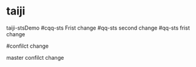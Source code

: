 # taiji
taiji-stsDemo
#cqq-sts Frist change
#qq-sts second change
#qq-sts frist change

#confilct change

master confilct change

